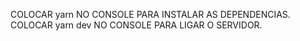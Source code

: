 COLOCAR yarn NO CONSOLE PARA INSTALAR AS DEPENDENCIAS.
COLOCAR yarn dev NO CONSOLE PARA LIGAR O SERVIDOR.